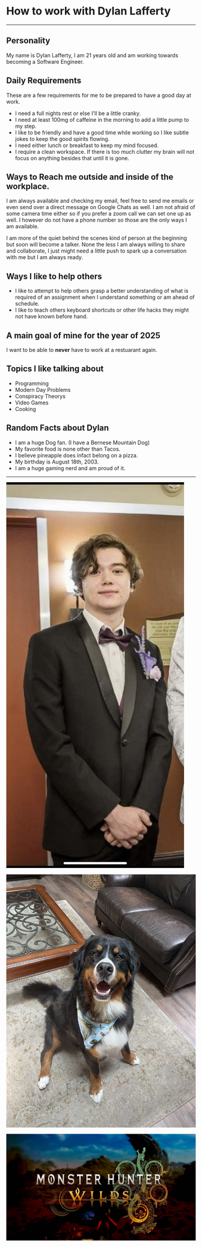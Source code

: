 # How to work with Dylan Lafferty
---

## Personality

My name is Dylan Lafferty, I am 21 years old and am working towards becoming a Software Engineer.

## Daily Requirements
These are a few requirements for me to be prepared to have a good day at work.

- I need a full nights rest or else I'll be a little cranky.
- I need at least 100mg of caffeine in the morning to add a little pump to my step.
- I like to be friendly and have a good time while working so I like subtle jokes to keep the good spirits flowing.
- I need either lunch or breakfast to keep my mind focused.
- I require a clean workspace. If there is too much clutter my brain will not focus on anything besides that until it is gone.

## Ways to Reach me outside and inside of the workplace.

I am always available and checking my email, feel free to send me emails or even send over a direct message on Google Chats as well. I am not afraid of some camera time either so if you prefer a zoom call we can set one up as well. I however do not have a phone number so those are the only ways I am available.

I am more of the quiet behind the scenes kind of person at the beginning but soon will become a talker. None the less I am always willing to share and collaborate, I just might need a little push to spark up a conversation with me but I am always ready.

## Ways I like to help others

- I like to attempt to help others grasp a better understanding of what is required of an assignment when I understand something or am ahead of schedule.
- I like to teach others keyboard shortcuts or other life hacks they might not have known before hand.

## A main goal of mine for the year of 2025

I want to be able to **never** have to work at a restuarant again.

## Topics I like talking about

  - Programming
  - Modern Day Problems
  - Conspiracy Theorys
  - Video Games
  - Cooking

## Random Facts about Dylan

  - I am a huge Dog fan. (I have a Bernese Mountain Dog)
  - My favorite food is none other than Tacos.
  - I believe pineapple does infact belong on a pizza.
  - My birthday is August 18th, 2003.
  - I am a huge gaming nerd and am proud of it.

---

![picture of Dylan Lafferty](images/dylan.jpeg)

![Picture of my dog finn](images/finn.jpeg)

![Picture of one of my favorite Games](images/videogame.jpeg)
